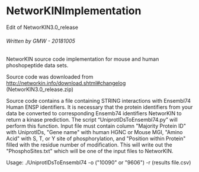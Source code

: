 # NetworKINImplementation
Edit of NetworKIN3.0_release

###### Written by GMW - 20181005 ######

NetworKIN source code implementation for mouse and human phoshopeptide data sets. 

Source code was downloaded from http://networkin.info/download.shtml#changelog (NetworKIN3.0_release.zip)

Source code contains a file containing STRING interactions with Ensembl74 Human ENSP identifiers. It is necessary that the protein identifiers from your data be converted to corresponding Ensemb74 identifiers NetworKIN to return a kinase prediction. The script “UniprotIDsToEnsembl74.py” will perform this function. Input file must contain column "Majority Protein ID" with UniprotIDs, "Gene name" with human HGNC or Mouse MGI, "Amino Acid" with S, T, or Y site of phosphorylation, and "Position within Protein" filled with the residue number of modification. This will write out the "PhosphoSites.txt" which will be one of the input files to NetworKIN. 

Usage: ./UniprotIDsToEnsembl74 -o ("10090" or "9606") -r (results file.csv)

